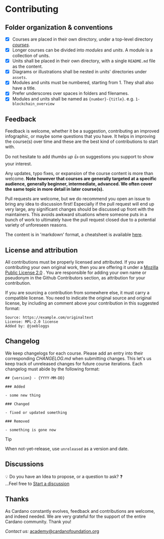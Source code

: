 # Contributing

## Folder organization & conventions

- [x] Courses are placed in their own directory, under a top-level directory [_courses_](./courses).
- [x] Longer courses can be divided into _modules_ and _units_. A module is a collection of units.
- [x] Units shall be placed in their own directory, with a single `README.md` file as the content.
- [x] Diagrams or illustrations shall be nested in units' directories under `assets`.
- [x] Modules and units must be numbered, starting from 1. They shall also have a title.
- [x] Prefer underscores over spaces in folders and filenames.
- [x] Modules and units shall be named as `{number}-{title}`. e.g. `1-blockchain_overview`

## Feedback

Feedback is welcome, whether it be a suggestion, contributing an improved infographic, or maybe some questions that you have. It helps in improving the course(s) over time and these are the best kind of contributions to start with.

Do not hesitate to add *thumbs up* 👍 on suggestions you support to show your interest.

Any updates, typo fixes, or expansion of the course content is more than welcome. **Note however that courses are generally targeted at a specific audience, generally beginner, intermediate, advanced. We often cover the same topic in more detail in later course(s).**

Pull requests are welcome, but we do recommend you open an issue to bring any idea to discussion first! Especially if the pull request will end up very large, any significant changes should be discussed up front with the maintainers. This avoids awkward situations where someone puts in a bunch of work to ultimately have the pull request closed due to a potential variety of unforeseen reasons.

The content is in 'markdown' format, a cheatsheet is available [here](https://www.markdownguide.org/cheat-sheet/).

## License and attribution

All contributions must be properly licensed and attributed. If you are contributing your own original work, then you are offering it under a [Mozilla Public License 2.0](./LICENSE) . You are responsible for adding your own name or pseudonym in the Github Contributors section, as attribution for your contribution.

If you are sourcing a contribution from somewhere else, it must carry a compatible license. You need to indicate the original source and original license, by including an comment above your contribution in this suggested format:

```
Source: https://example.com/originaltext
License: MPL-2.0 license
Added by: @joebloggs
```

## Changelog

We keep changelogs for each course. Please add an entry into their corresponding _CHANGELOG.md_ when submitting changes. This let's us keep track of unreleased changes for future course iterations. Each changelog must abide by the following format:

```
## {version} - {YYYY-MM-DD}

### Added

- some new thing

### Changed

- fixed or updated something

### Removed

- something is gone now
```

> [!TIP]
>
> When not-yet-release, use `unreleased` as a version and date.

## Discussions

💡 Do you have an Idea to propose, or a question to ask? ❓<br>
...Feel free to [Start a discussion](https://github.com/cardano-foundation/cardano-academy/discussions/new/choose)

## Thanks
As Cardano constantly evolves, feedback and contributions are welcome, and indeed needed. We are very grateful for the support of the entire Cardano community. Thank you!

*Contact us:* <academy@cardanofoundation.org>
